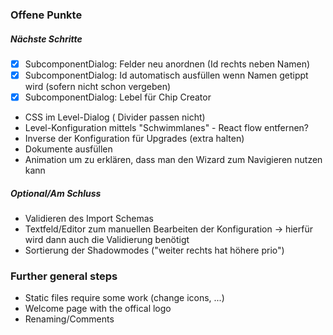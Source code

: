 ### Offene Punkte

##### Nächste Schritte


 + [X] SubcomponentDialog: Felder neu anordnen (Id rechts neben Namen) 
 + [X] SubcomponentDialog: Id automatisch ausfüllen wenn Namen getippt wird (sofern nicht schon vergeben)
 + [X] SubcomponentDialog: Lebel für Chip Creator
 + CSS im Level-Dialog ( Divider passen nicht)
 + Level-Konfiguration mittels "Schwimmlanes" - React flow entfernen?
 + Inverse der Konfiguration für Upgrades (extra halten)
 + Dokumente ausfüllen
 + Animation um zu erklären, dass man den Wizard zum Navigieren nutzen kann

##### Optional/Am Schluss
 + Validieren des Import Schemas
 + Textfeld/Editor zum manuellen Bearbeiten der Konfiguration -> hierfür wird dann auch die Validierung benötigt
 + Sortierung der Shadowmodes ("weiter rechts hat höhere prio")


### Further general steps

+ Static files require some work (change icons, ...)
+ Welcome page with the offical logo
+ Renaming/Comments 